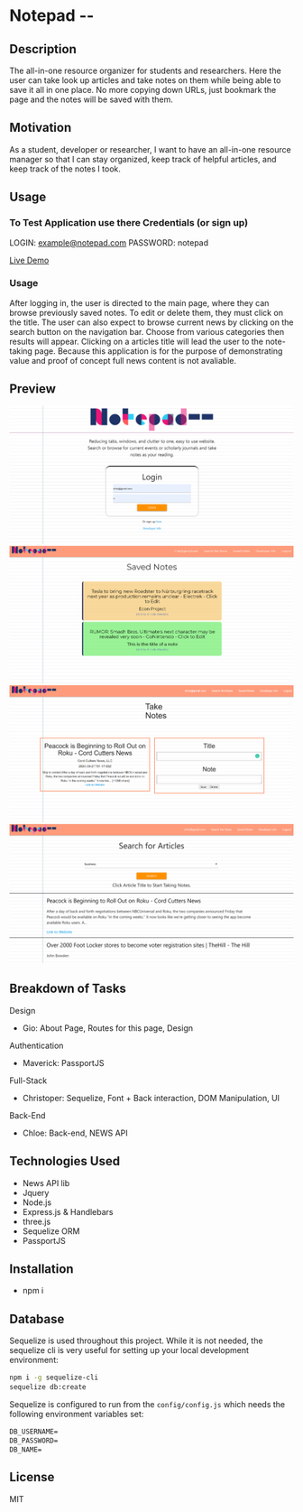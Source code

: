 # Notepad --

## Description
The all-in-one resource organizer for students and researchers. Here the user can take look up articles and take notes on them while being able to save it all in one place. No more copying down URLs, just bookmark the page and the notes will be saved with them.

## Motivation
As a student, developer or researcher, I want to have an all-in-one resource manager so that I can stay organized, keep track of helpful articles, and keep track of the notes I took. 

## Usage

### To Test Application use there Credentials (or sign up)
LOGIN: example@notepad.com
PASSWORD: notepad

[Live Demo](https://oscarcat.herokuapp.com/)

### Usage
After logging in, the user is directed to the main page, where they can browse previously saved notes. To edit or delete them, they must click on the 
title. The user can also expect to browse current news by clicking on the search button on the navigation bar. Choose from various categories then results will appear. Clicking on a articles title will lead the user to the note-taking page. Because this application is for the purpose of demonstrating value and proof of concept full news content is not avaliable. 

## Preview
<img src="./Screenshots/login.png" alt="Notepad--">
<img src="./Screenshots/notes.png" alt="Notepad--">
<img src="./Screenshots/edit.png" alt="Notepad--">
<img src="./Screenshots/search.png" alt="Notepad--">

## Breakdown of Tasks
Design
 - Gio: About Page, Routes for this page, Design

Authentication
 - Maverick: PassportJS 

Full-Stack
 - Christoper: Sequelize, Font + Back interaction, DOM Manipulation, UI

Back-End
 - Chloe: Back-end, NEWS API

## Technologies Used
 - News API lib
 - Jquery
 - Node.js
 - Express.js & Handlebars
 - three.js
 - Sequelize ORM
 - PassportJS

## Installation
 - npm i

## Database
Sequelize is used throughout this project. While it is not needed, the sequelize cli is very useful for setting up your local development environment:

```bash
npm i -g sequelize-cli
sequelize db:create
```

Sequelize is configured to run from the `config/config.js` which needs the following environment variables set:

```
DB_USERNAME=
DB_PASSWORD=
DB_NAME=
```

## License
MIT 